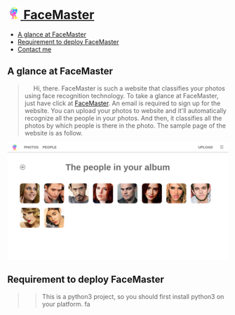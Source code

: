 # [<img src="welcome/static/images/tubiao.png" width="30"> FaceMaster](http://123.206.213.40/)
* [A glance at FaceMaster](#a-glance-at-facemaster)
* [Requirement to deploy FaceMaster](#requirement-to-deploy-facemaster)
* [Contact me](#contact-me)

## A glance at FaceMaster
>&nbsp;&nbsp;&nbsp;&nbsp;&nbsp;Hi, there. FaceMaster is such a website that classifies your photos using face recognition technology. To take a glance at FaceMaster, just have click at [FaceMaster](http://123.206.213.40/). An email is required to sign up for the website. You can upload your photos to website and it'll automatically recognize all the people in your photos. And then, it classifies all the photos by which people is there in the photo. The sample page of the website is as follow.

![Photo](sample.png)
## Requirement to deploy FaceMaster
>>This is a python3 project, so you should first install python3 on your platform.
>>fa
